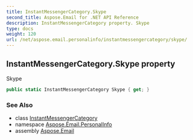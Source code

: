 ```yaml
---
title: InstantMessengerCategory.Skype
second_title: Aspose.Email for .NET API Reference
description: InstantMessengerCategory property. Skype
type: docs
weight: 120
url: /net/aspose.email.personalinfo/instantmessengercategory/skype/
---
```

## InstantMessengerCategory.Skype property

Skype

```csharp
public static InstantMessengerCategory Skype { get; }
```

### See Also

* class [InstantMessengerCategory](../)
* namespace [Aspose.Email.PersonalInfo](../../instantmessengercategory/)
* assembly [Aspose.Email](../../../)


